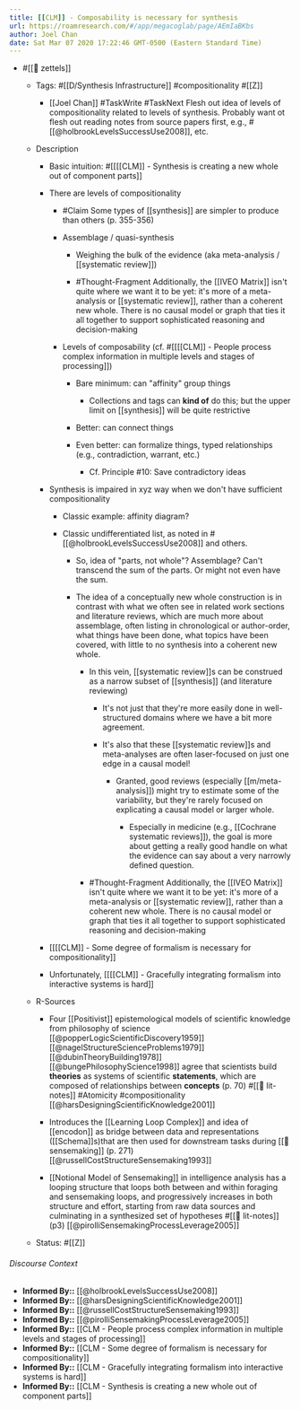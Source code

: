 ```yaml
---
title: [[CLM]] - Composability is necessary for synthesis
url: https://roamresearch.com/#/app/megacoglab/page/AEmIaBKbs
author: Joel Chan
date: Sat Mar 07 2020 17:22:46 GMT-0500 (Eastern Standard Time)
---
```


- #[[🌲 zettels]]

    - Tags: #[[D/Synthesis Infrastructure]] #compositionality #[[Z]]

        - [[Joel Chan]] #TaskWrite #TaskNext Flesh out idea of levels of compositionality related to levels of synthesis. Probably want ot flesh out reading notes from source papers first, e.g., #[[@holbrookLevelsSuccessUse2008]], etc.

    - Description

        - Basic intuition: #[[[[CLM]] - Synthesis is creating a new whole out of component parts]]

        - There are levels of compositionality

            - #Claim Some types of [[synthesis]] are simpler to produce than others (p. 355-356)

            - Assemblage / quasi-synthesis

                - Weighing the bulk of the evidence (aka meta-analysis / [[systematic review]])

                - #Thought-Fragment Additionally, the [[IVEO Matrix]] isn't quite where we want it to be yet: it's more of a meta-analysis or [[systematic review]], rather than a coherent new whole. There is no causal model or graph that ties it all together to support sophisticated reasoning and decision-making

            - Levels of composability (cf. #[[[[CLM]] - People process complex information in multiple levels and stages of processing]])

                - Bare minimum: can "affinity" group things

                    - Collections and tags can __kind of__ do this; but the upper limit on [[synthesis]] will be quite restrictive

                - Better: can connect things

                - Even better: can formalize things, typed relationships (e.g., contradiction, warrant, etc.)

                    - Cf. Principle #10: Save contradictory ideas

        - Synthesis is impaired in xyz way when we don't have sufficient compositionality

            - Classic example: affinity diagram?

            - Classic undifferentiated list, as noted in #[[@holbrookLevelsSuccessUse2008]] and others.

                - So, idea of "parts, not whole"? Assemblage? Can't transcend the sum of the parts. Or might not even have the sum.

                - The idea of a conceptually new whole construction is in contrast with what we often see in related work sections and literature reviews, which are much more about assemblage, often listing in chronological or author-order, what things have been done, what topics have been covered, with little to no synthesis into a coherent new whole.

                    - In this vein, [[systematic review]]s can be construed as a narrow subset of [[synthesis]] (and literature reviewing)

                        - It's not just that they're more easily done in well-structured domains where we have a bit more agreement.

                        - It's also that these [[systematic review]]s and meta-analyses are often laser-focused on just one edge in a causal model!

                            - Granted, good reviews (especially [[m/meta-analysis]]) might try to estimate some of the variability, but they're rarely focused on explicating a causal model or larger whole.

                                - Especially in medicine (e.g., [[Cochrane systematic reviews]]), the goal is more about getting a really good handle on what the evidence can say about a very narrowly defined question.

                    - #Thought-Fragment Additionally, the [[IVEO Matrix]] isn't quite where we want it to be yet: it's more of a meta-analysis or [[systematic review]], rather than a coherent new whole. There is no causal model or graph that ties it all together to support sophisticated reasoning and decision-making

        - [[[[CLM]] - Some degree of formalism is necessary for compositionality]]

        - Unfortunately, [[[[CLM]] - Gracefully integrating formalism into interactive systems is hard]]

    - R-Sources

        - Four [[Positivist]] epistemological models of scientific knowledge from philosophy of science [[@popperLogicScientificDiscovery1959]] [[@nagelStructureScienceProblems1979]] [[@dubinTheoryBuilding1978]] [[@bungePhilosophyScience1998]] agree that scientists build __theories__ as systems of scientific __statements__, which are composed of relationships between __concepts__ (p. 70) #[[📝 lit-notes]] #Atomicity #compositionality [[@harsDesigningScientificKnowledge2001]]

        - Introduces the [[Learning Loop Complex]] and idea of [[encodon]] as bridge between data and representations ([[Schema]]s)that are then used for downstream tasks during [[🧱 sensemaking]] (p. 271) [[@russellCostStructureSensemaking1993]]

        - [[Notional Model of Sensemaking]] in intelligence analysis has a looping structure that loops both between and within foraging and sensemaking loops, and progressively increases in both structure and effort, starting from raw data sources and culminating in a synthesized set of hypotheses #[[📝 lit-notes]] (p3) [[@pirolliSensemakingProcessLeverage2005]]

    - Status: #[[Z]]

###### Discourse Context

- **Informed By::** [[@holbrookLevelsSuccessUse2008]]
- **Informed By::** [[@harsDesigningScientificKnowledge2001]]
- **Informed By::** [[@russellCostStructureSensemaking1993]]
- **Informed By::** [[@pirolliSensemakingProcessLeverage2005]]
- **Informed By::** [[CLM - People process complex information in multiple levels and stages of processing]]
- **Informed By::** [[CLM - Some degree of formalism is necessary for compositionality]]
- **Informed By::** [[CLM - Gracefully integrating formalism into interactive systems is hard]]
- **Informed By::** [[CLM - Synthesis is creating a new whole out of component parts]]
